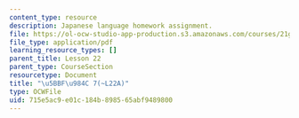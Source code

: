```yaml
---
content_type: resource
description: Japanese language homework assignment.
file: https://ol-ocw-studio-app-production.s3.amazonaws.com/courses/21g-504-japanese-iv-spring-2009/715e5ac9e01c184b898565abf9489800_MIT21G_504S09_hw22.pdf
file_type: application/pdf
learning_resource_types: []
parent_title: Lesson 22
parent_type: CourseSection
resourcetype: Document
title: "\u5BBF\u984C 7(~L22A)"
type: OCWFile
uid: 715e5ac9-e01c-184b-8985-65abf9489800
---
```

